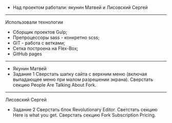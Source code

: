 *  Над проектом работали: якунин Матвей и Лисовский Сергей

-----------------------------------------------------
Использовали технологии 
*  Сборщик проектов Gulp;
*  Препроцессоры sass - конкретно scss;
*  GIT - работа с ветками;
*  Сетка построена на Flex-Box;
*  GitHub pages
-----------------------------------------------------

*  Якунин Матвей
*  Задание 1 
Сверстать шапку сайта с верхним меню (включая выпадающее меню при малом разрешении экрана).
Сверстать секцию People Are Talking About Fork.
--------------------------------------------------------
Лисовский Сергей
*  Задание 2
Сверстать блок Revolutionary Editor.
Светстать секцию Here is what you get.
Сверстать секцию Fork Subscription Pricing.